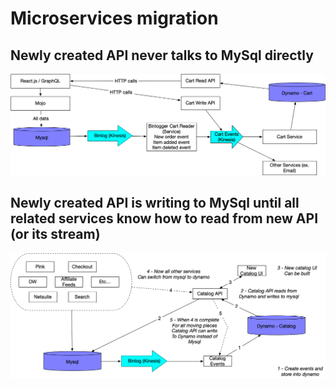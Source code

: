 # Microservices migration

## Newly created API never talks to MySql directly

<img src="/images/microservices-migration-1.png">

## Newly created API is writing to MySql until all related services know how to read from new API (or its stream)

<img src="/images/microservices-migration-2.png">
